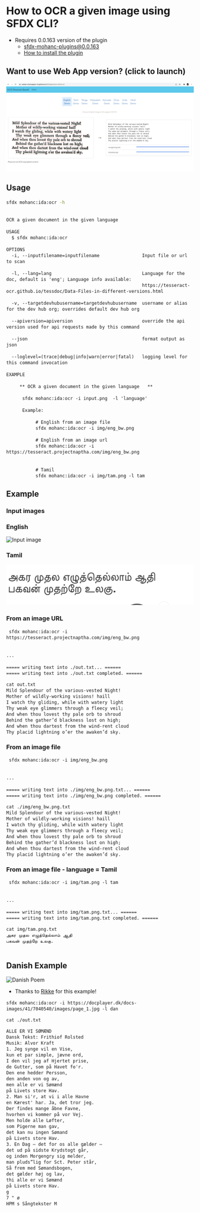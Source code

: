 # How to OCR a given image using SFDX CLI?

- Requires 0.0.163 version of the plugin
    - sfdx-mohanc-plugins@0.0.163
    - [How to install the plugin](https://mohan-chinnappan-n.github.io/dx/plugins.html#/1)

## Want to use Web App version?  (click to launch)
[![OCR app](img/ocr-app.png)](https://mohan-chinnappan-n2.github.io/2021/ai/ocr/ocr.html)



## Usage
```bash
sfdx mohanc:ida:ocr -h
```

```

OCR a given document in the given language  

USAGE
  $ sfdx mohanc:ida:ocr

OPTIONS
  -i, --inputfilename=inputfilename                Input file or url to scan

  -l, --lang=lang                                  Language for the doc, default is 'eng'; Language info available: 
                                                   https://tesseract-ocr.github.io/tessdoc/Data-Files-in-different-versions.html

  -v, --targetdevhubusername=targetdevhubusername  username or alias for the dev hub org; overrides default dev hub org

  --apiversion=apiversion                          override the api version used for api requests made by this command

  --json                                           format output as json

  --loglevel=(trace|debug|info|warn|error|fatal)   logging level for this command invocation

EXAMPLE

     ** OCR a given document in the given language   **

      sfdx mohanc:ida:ocr -i input.png  -l 'language'

      Example:

           # English from an image file
           sfdx mohanc:ida:ocr -i img/eng_bw.png

           # English from an image url
           sfdx mohanc:ida:ocr -i https://tesseract.projectnaptha.com/img/eng_bw.png


           # Tamil
           sfdx mohanc:ida:ocr -i img/tam.png -l tam
```

## Example

### Input images

### English
![Input image](https://tesseract.projectnaptha.com/img/eng_bw.png)

### Tamil
![Input Image Tamil](img/tam.png)




### From an image URL
```
 sfdx mohanc:ida:ocr -i https://tesseract.projectnaptha.com/img/eng_bw.png


...

===== writing text into ./out.txt... ======
===== writing text into ./out.txt completed. ======

```

```
cat out.txt
Mild Splendour of the various-vested Night!
Mother of wildly-working visions! haill
I watch thy gliding, while with watery light
Thy weak eye glimmers through a fleecy veil;
And when thou lovest thy pale orb to shroud
Behind the gather’d blackness lost on high;
And when thou dartest from the wind-rent cloud
Thy placid lightning o’er the awaken’d sky.

```

### From an image file
```
 sfdx mohanc:ida:ocr -i img/eng_bw.png


...

===== writing text into ./img/eng_bw.png.txt... ======
===== writing text into ./img/eng_bw.png completed. ======

```

```
cat ./img/eng_bw.png.txt
Mild Splendour of the various-vested Night!
Mother of wildly-working visions! haill
I watch thy gliding, while with watery light
Thy weak eye glimmers through a fleecy veil;
And when thou lovest thy pale orb to shroud
Behind the gather’d blackness lost on high;
And when thou dartest from the wind-rent cloud
Thy placid lightning o’er the awaken’d sky.

```
### From an image file - language = Tamil
```
 sfdx mohanc:ida:ocr -i img/tam.png -l tam


...

===== writing text into img/tam.png.txt... ======
===== writing text into img/tam.png.txt completed. ======

```

```
cat img/tam.png.txt
அகர முதல எழுத்தெல்லாம்‌ ஆதி
பகவன்‌ முதற்றே உலகு.


```

## Danish Example

![Danish Poem](https://docplayer.dk/docs-images/41/7040540/images/page_1.jpg)

- Thanks to [Rikke](https://www.linkedin.com/in/rikkehovgaard/)  for this example!

```
sfdx mohanc:ida:ocr -i https://docplayer.dk/docs-images/41/7040540/images/page_1.jpg -l dan
```

```
cat ./out.txt 
```
```
ALLE ER VI SØMÆND
Dansk Tekst: Frithiof Rolsted
Musik: Alvor Kraft
1. Jeg synge vil en Vise,
kun et par simple, jævne ord,
I den vil jeg af Hjertet prise,
de Gutter, som på Havet fo'r.
Den ene hedder Persson,
den anden von og av,
men alle er vi Sømænd
på Livets store Hav.
2. Man si'r, at vi i alle Havne
en Kærest' har. Ja, det tror jeg.
Der findes mange åbne Favne,
hvorhen vi kommer på vor Vej.
Men holde alle Løfter,
som Pigerne man gav,
det kan nu ingen Sømand
på Livets store Hav.
3. En Dag — det for os alle gælder —
det ud på sidste Krydstogt går,
og inden Morgengry sig melder,
man pluds”lig for Sct. Peter står,
Så frem med Sømandsbogen,
det gælder høj og lav,
thi alle er vi Sømænd
på Livets store Hav.
g
7 " ø
HPM s Sångtekster M
```
